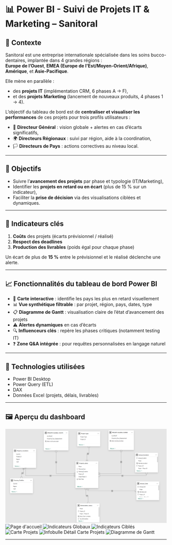 # 📊 Power BI - Suivi de Projets IT & Marketing – Sanitoral

## 🏢 Contexte

Sanitoral est une entreprise internationale spécialisée dans les soins bucco-dentaires, implantée dans 4 grandes régions :  
**Europe de l’Ouest**, **EMEA (Europe de l'Est/Moyen-Orient/Afrique)**, **Amérique**, et **Asie-Pacifique**.

Elle mène en parallèle :
- des **projets IT** (implémentation CRM, 6 phases A → F),
- et des **projets Marketing** (lancement de nouveaux produits, 4 phases 1 → 4).

L’objectif du tableau de bord est de **centraliser et visualiser les performances** de ces projets pour trois profils utilisateurs :
- 👤 **Directeur Général** : vision globale + alertes en cas d’écarts significatifs,
- 🌍 **Directeurs Régionaux** : suivi par région, aide à la coordination,
- 🏳️ **Directeurs de Pays** : actions correctives au niveau local.

---

## 🎯 Objectifs

- Suivre l’**avancement des projets** par phase et typologie (IT/Marketing),
- Identifier les **projets en retard ou en écart** (plus de 15 % sur un indicateur),
- Faciliter la **prise de décision** via des visualisations ciblées et dynamiques.

---

## 📌 Indicateurs clés

1. **Coûts** des projets (écarts prévisionnel / réalisé)  
2. **Respect des deadlines**  
3. **Production des livrables** (poids égal pour chaque phase)

Un écart de plus de **15 %** entre le prévisionnel et le réalisé déclenche une alerte.

---

## 📈 Fonctionnalités du tableau de bord Power BI

- 🧭 **Carte interactive** : identifie les pays les plus en retard visuellement
- 📊 **Vue synthétique filtrable** : par projet, région, pays, dates, type
- 📋 **Diagramme de Gantt** : visualisation claire de l’état d’avancement des projets
- ⚠️ **Alertes dynamiques** en cas d’écarts
- 🔍 **Influenceurs clés** : repère les phases critiques (notamment testing IT)
- ❓ **Zone Q&A intégrée** : pour requêtes personnalisées en langage naturel

---

## 📌 Technologies utilisées

- Power BI Desktop
- Power Query (ETL)
- DAX
- Données Excel (projets, délais, livrables)

---

## 🖼️ Aperçu du dashboard
![Schéma des données](images/0_architecture_donnees.png)
![Page d'accueil](../images/1_page_accueil_tableau_de_bord.png)
![Indicateurs Globaux](../images/2_indicateurs_performances_globales.png)
![Indicateurs Ciblés](../images/3_suivi_depassements_projets.png)
![Carte Projets](../images/4_carte_perimetre_projets.png)
![Infobulle Détail Carte Projets](../images/5_infobulle_projets_regions_planisphere.png)
![Diagramme de Gantt](../images/6_gestion_projet_gantt.png)

---
